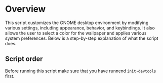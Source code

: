 # Overview
This script customizes the GNOME desktop environment by modifying various settings, including appearance, behavior, and keybindings. It also allows the user to select a color for the wallpaper and applies various system preferences. Below is a step-by-step explanation of what the script does.

## Script order
Before running this script make sure that you have runnend `init-devtools` first. 